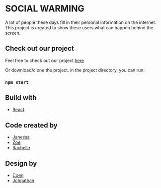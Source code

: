 # SOCIAL WARMING

A lot of people these days fill in their personal information on the internet.
This project is created to show these users what can happen behind the screen. 

## Check out our project

Feel free to check out our project [here](https://prototype-social-warming.netlify.app/)

Or download/clone the project.
in the project directory, you can run:

### `npm start`

## Build with
* [React]( https://reactjs.org/ ) 

## Code created by
* [Janessa]( https://github.com/janesssa ) 
* [Zoe]( https://github.com/Sweetpurple616 ) 
* [Rachelle]( https://github.com/rachellebosman ) 

## Design by 
* [Coen](https://nl.linkedin.com/in/coen-van-pelt) 
* [Johnathan]( https://nl.linkedin.com/in/jonathan-van-arkel-3a6b35157 ) 

